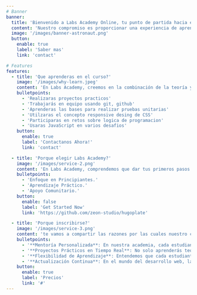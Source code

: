 ```yaml
---
# Banner
banner:
  title: 'Bienvenido a Labs Academy Online, tu punto de partida hacia el emocionante mundo del desarrollo de software.'
  content: 'Nuestro compromiso es proporcionar una experiencia de aprendizaje enriquecedora y práctica para que te conviertas en una persona altamente capacitado en tecnología. '
  image: '/images/banner-astronaut.png'
  button:
    enable: true
    label: 'Saber mas'
    link: 'contact'

# Features
features:
  - title: 'Que aprenderas en el curso?'
    image: '/images/why-learn.jpeg'
    content: 'En Labs Academy, creemos en la combinación de la teoría y la práctica. Nuestros cursos están diseñados para brindarte conocimientos sólidos y, al mismo tiempo, permitirte aplicar lo que aprendes a través de proyectos prácticos.'
    bulletpoints:
      - 'Realizaras proyectos practicos'
      - 'Trabajarás en equipo usando git, github'
      - 'Aprenderas las bases para realizar pruebas unitarias'
      - 'Utilzaras el concepto responsive desing de CSS'
      - 'Participaras en retos sobre logica de programacion'
      - 'Usaras JavaScript en varios desafios'
    button:
      enable: true
      label: 'Contactanos Ahora!'
      link: 'contact'

  - title: 'Porque elegir Labs Academy?'
    image: '/images/service-2.png'
    content: 'En Labs Academy, comprendemos que dar tus primeros pasos en el mundo del desarrollo de software puede parecer desafiante, pero estamos aquí para allanar el camino hacia tu éxito. Aquí tienes algunas razones por las que deberías elegirnos::'
    bulletpoints:
      - 'Enfoque en Principiantes.'
      - 'Aprendizaje Práctico.'
      - 'Apoyo Comunitario.'
    button:
      enable: false
      label: 'Get Started Now'
      link: 'https://github.com/zeon-studio/hugoplate'

  - title: 'Porque inscribirse?'
    image: '/images/service-3.png'
    content: 'te vamos a compartir las razones por las cuales nuestro curso vale totalmente la pena:'
    bulletpoints:
      - '**Mentoría Personalizada**: En nuestra academia, cada estudiante recibe atención personalizada de instructores altamente calificados.'
      - '**Proyectos Prácticos en Tiempo Real**: No solo aprenderás teoría, sino que también trabajarás en proyectos reales desde el primer día.'
      - '**Flexibilidad de Aprendizaje**: Entendemos que cada estudiante tiene su propio ritmo de aprendizaje. Ofrecemos horarios flexibles y opciones de aprendizaje en línea, lo que te permite estudiar a tu conveniencia, ya sea que estés trabajando o teniendo otras responsabilidades.'
      - '**Actualización Continua**: En el mundo del desarrollo web, la tecnología avanza rápidamente. Nuestro programa se mantiene al día con las últimas tendencias y tecnologías, asegurándote que adquieras habilidades relevantes y estés preparado para los desafíos del mercado laboral actual.'
    button:
      enable: true
      label: 'Precios'
      link: '#'
---
```


